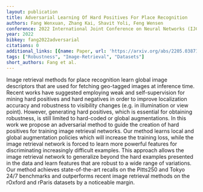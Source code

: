 ```yaml
---
layout: publication
title: Adversarial Learning Of Hard Positives For Place Recognition
authors: Fang Wenxuan, Zhang Kai, Shavit Yoli, Feng Wensen
conference: 2022 International Joint Conference on Neural Networks (IJCNN)
year: 2022
bibkey: fang2022adversarial
citations: 0
additional_links: [{name: Paper, url: 'https://arxiv.org/abs/2205.03871'}]
tags: ["Robustness", "Image-Retrieval", "Datasets"]
short_authors: Fang et al.
---
```

Image retrieval methods for place recognition learn global image descriptors
that are used for fetching geo-tagged images at inference time. Recent works
have suggested employing weak and self-supervision for mining hard positives
and hard negatives in order to improve localization accuracy and robustness to
visibility changes (e.g. in illumination or view point). However, generating
hard positives, which is essential for obtaining robustness, is still limited
to hard-coded or global augmentations. In this work we propose an adversarial
method to guide the creation of hard positives for training image retrieval
networks. Our method learns local and global augmentation policies which will
increase the training loss, while the image retrieval network is forced to
learn more powerful features for discriminating increasingly difficult
examples. This approach allows the image retrieval network to generalize beyond
the hard examples presented in the data and learn features that are robust to a
wide range of variations. Our method achieves state-of-the-art recalls on the
Pitts250 and Tokyo 24/7 benchmarks and outperforms recent image retrieval
methods on the rOxford and rParis datasets by a noticeable margin.